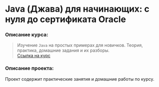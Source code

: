 # Java (Джава) для начинающих: с нуля до сертификата Oracle
### Описание курса: 
> Изучение `Java` на простых примерах для новичков. Теория, практика, домашние задания и их разборы.</br>
[Ссылка на курс](https://udemy.com/course/java-oca-oracle/)

### Описание проекта:
Проект содержит практические занятия и домашние работы по курсу.
